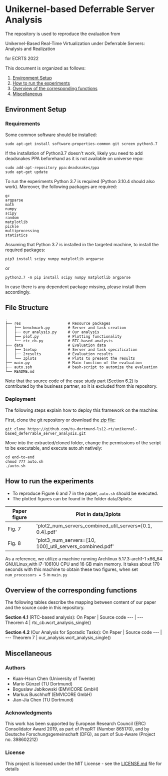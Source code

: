# Unikernel-based Deferrable Server Analysis

The repository is used to reproduce the evaluation from

Unikernel-Based Real-Time Virtualization under Deferrable Servers: Analysis and Realization

for ECRTS 2022

This document is organized as follows:
1. [Environment Setup](#environment-setup)
2. [How to run the experiments](#how-to-run-the-experiments)
3. [Overview of the corresponding functions](#overview-of-the-corresponding-functions)
4. [Miscellaneous](#miscellaneous)

## Environment Setup
### Requirements

Some common software should be installed:
```
sudo apt-get install software-properties-common git screen python3.7
```
If the installation of Python3.7 doesn't work, likely you need to add deadsnakes PPA beforehand as it is not available on universe repo:
```
sudo add-apt-repository ppa:deadsnakes/ppa
sudo apt-get update
```

To run the experiments Python 3.7 is required (Python 3.10.4 should also work). Moreover, the following packages are required:
```
gc
argparse
math
numpy
scipy
random
matplotlib
pickle
multiprocessing
statistics
```

Assuming that Python 3.7 is installed in the targeted machine, to install the required packages:
```
pip3 install scipy numpy matplotlib argparse
```
or
```
python3.7 -m pip install scipy numpy matplotlib argparse
```
In case there is any dependent package missing, please install them accordingly.

## File Structure
    .
    ├── res                     # Resource packages
    │   ├── benchmark.py        # Server and task creation
    │   ├── our_analysis.py     # Our analysis
    │   ├── plot.py             # Plotting functionality
    │   └── rtc_cb.py           # RTC-based analysis	
    ├── data                    # Evaluation data
    │   ├── 1setup              # Server and task specification
    │   ├── 2results            # Evaluation results
    │   └── 3plots              # Plots to present the results
    ├── main.py                 # Main function of the evaluation
    ├── auto.ssh                # bash-script to automize the evaluation
    └── README.md

Note that the source code of the case study part (Section 6.2) is contributed by the business partner, so it is excluded from this repository.

### Deployment

The following steps explain how to deploy this framework on the machine:

First, clone the git repository or download the [zip file](https://github.com/tu-dortmund-ls12-rt/unikernel-based_deferrable_server_analysis/archive/refs/heads/main.zip):
```
git clone https://github.com/tu-dortmund-ls12-rt/unikernel-based_deferrable_server_analysis.git
```
Move into the extracted/cloned folder, change the permissions of the script to be executable, and execute auto.sh natively:
```
cd end-to-end
chmod 777 auto.sh
./auto.sh
```
## How to run the experiments

- To reproduce Figure 6 and 7 in the paper, ```auto.sh``` should be executed.
- The plotted figures can be found in the folder data/3plots:

Paper figure | Plot in data/3plots
---|---
Fig. 7 | 'plot2_num_servers_combined_util_servers=[0.1, 0.4].pdf'
Fig. 8 | 'plot3_num_servers=[10, 100]_util_servers_combined.pdf'

As a reference, we utilize a machine running Archlinux 5.17.3-arch1-1 x86_64 GNU/Linux,with i7-10610U CPU and 16 GB main memory. 
It takes about 170 seconds with this machine to obtain these two figures, when set ```num_processors = 5``` in ```main.py```

## Overview of the corresponding functions

The following tables describe the mapping between content of our paper and the source code in this repository.

**Section 4.1** (RTC-based analysis):
On Paper | Source code
--- | ---
Theorem 4 | rtc_cb.wcrt_analysis_single()

**Section 4.2** (Our Analysis for Sporadic Tasks):
On Paper | Source code
--- | ---
Theorem 7 | our_analysis.wcrt_analysis_single()

## Miscellaneous

### Authors

* Kuan-Hsun Chen (University of Twente)
* Mario Günzel (TU Dortmund)
* Boguslaw Jablkowski (EMVICORE GmbH)
* Markus Buschhoff (EMVICORE GmbH)
* Jian-Jia Chen (TU Dortmund)

### Acknowledgments

This work has been supported by European Research Council (ERC) Consolidator Award 2019, as part of PropRT (Number 865170), and by Deutsche Forschungsgemeinschaft (DFG), as part of Sus-Aware (Project no. 398602212)

### License

This project is licensed under the MIT License - see the [LICENSE.md](LICENSE.md) file for details
